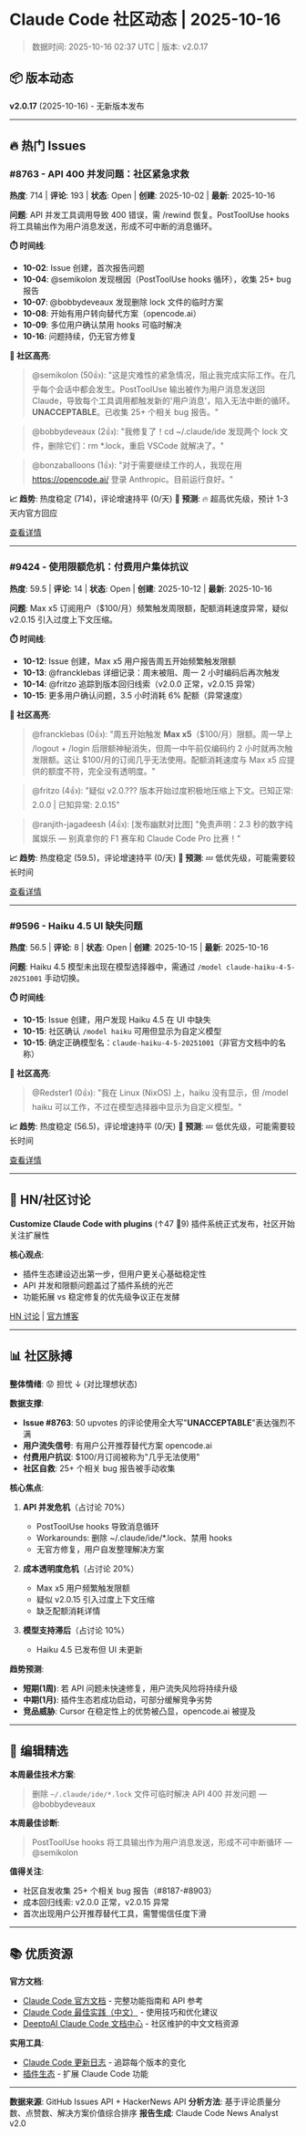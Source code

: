 # Claude Code 社区动态 | 2025-10-16

> 数据时间: 2025-10-16 02:37 UTC | 版本: v2.0.17

## 📦 版本动态

**v2.0.17** (2025-10-16) - 无新版本发布

---

## 🔥 热门 Issues

### #8763 - API 400 并发问题：社区紧急求救
**热度**: 714 | **评论**: 193 | **状态**: Open | **创建**: 2025-10-02 | **最新**: 2025-10-16

**问题**: API 并发工具调用导致 400 错误，需 /rewind 恢复。PostToolUse hooks 将工具输出作为用户消息发送，形成不可中断的消息循环。

**⏱️ 时间线**:
- **10-02**: Issue 创建，首次报告问题
- **10-04**: @semikolon 发现根因（PostToolUse hooks 循环），收集 25+ bug 报告
- **10-07**: @bobbydeveaux 发现删除 lock 文件的临时方案
- **10-08**: 开始有用户转向替代方案（opencode.ai）
- **10-09**: 多位用户确认禁用 hooks 可临时解决
- **10-16**: 问题持续，仍无官方修复

**💬 社区高亮**:
> @semikolon (50👍): "这是灾难性的紧急情况，阻止我完成实际工作。在几乎每个会话中都会发生。PostToolUse 输出被作为用户消息发送回 Claude，导致每个工具调用都触发新的'用户消息'，陷入无法中断的循环。**UNACCEPTABLE**。已收集 25+ 个相关 bug 报告。"

> @bobbydeveaux (2👍): "我修复了！cd ~/.claude/ide 发现两个 lock 文件，删除它们：rm *.lock，重启 VSCode 就解决了。"

> @bonzaballoons (1👍): "对于需要继续工作的人，我现在用 https://opencode.ai/ 登录 Anthropic。目前运行良好。"

**📈 趋势**: 热度稳定 (714)，评论增速持平 (0/天)
**🔮 预测**: 🔥 超高优先级，预计 1-3 天内官方回应

[查看详情](https://github.com/anthropics/claude-code/issues/8763)

---

### #9424 - 使用限额危机：付费用户集体抗议
**热度**: 59.5 | **评论**: 14 | **状态**: Open | **创建**: 2025-10-12 | **最新**: 2025-10-16

**问题**: Max x5 订阅用户（$100/月）频繁触发周限额，配额消耗速度异常，疑似 v2.0.15 引入过度上下文压缩。

**⏱️ 时间线**:
- **10-12**: Issue 创建，Max x5 用户报告周五开始频繁触发限额
- **10-13**: @francklebas 详细记录：周末被阻、周一 2 小时编码后再次触发
- **10-14**: @fritzo 追踪到版本回归线索（v2.0.0 正常，v2.0.15 异常）
- **10-15**: 更多用户确认问题，3.5 小时消耗 6% 配额（异常速度）

**💬 社区高亮**:
> @francklebas (0👍): "周五开始触发 **Max x5**（$100/月）限额。周一早上 /logout + /login 后限额神秘消失，但周一中午前仅编码约 2 小时就再次触发限额。这让 $100/月的订阅几乎无法使用。配额消耗速度与 Max x5 应提供的额度不符，完全没有透明度。"

> @fritzo (4👍): "疑似 v2.0.??? 版本开始过度积极地压缩上下文。已知正常: 2.0.0 | 已知异常: 2.0.15"

> @ranjith-jagadeesh (4👍): [发布幽默对比图] "免责声明：2.3 秒的数字纯属娱乐 — 别真拿你的 F1 赛车和 Claude Code Pro 比赛！"

**📈 趋势**: 热度稳定 (59.5)，评论增速持平 (0/天)
**🔮 预测**: 💤 低优先级，可能需要较长时间

[查看详情](https://github.com/anthropics/claude-code/issues/9424)

---

### #9596 - Haiku 4.5 UI 缺失问题
**热度**: 56.5 | **评论**: 8 | **状态**: Open | **创建**: 2025-10-15 | **最新**: 2025-10-16

**问题**: Haiku 4.5 模型未出现在模型选择器中，需通过 `/model claude-haiku-4-5-20251001` 手动切换。

**⏱️ 时间线**:
- **10-15**: Issue 创建，用户发现 Haiku 4.5 在 UI 中缺失
- **10-15**: 社区确认 `/model haiku` 可用但显示为自定义模型
- **10-15**: 确定正确模型名：`claude-haiku-4-5-20251001`（非官方文档中的名称）

**💬 社区高亮**:
> @Redster1 (0👍): "我在 Linux (NixOS) 上，haiku 没有显示，但 /model haiku 可以工作，不过在模型选择器中显示为自定义模型。"

**📈 趋势**: 热度稳定 (56.5)，评论增速持平 (0/天)
**🔮 预测**: 💤 低优先级，可能需要较长时间

[查看详情](https://github.com/anthropics/claude-code/issues/9596)

---

## 💬 HN/社区讨论

**Customize Claude Code with plugins** (↑47 💬9)
插件系统正式发布，社区开始关注扩展性

**核心观点**:
- 插件生态建设迈出第一步，但用户更关心基础稳定性
- API 并发和限额问题盖过了插件系统的光芒
- 功能拓展 vs 稳定修复的优先级争议正在发酵

[HN 讨论](https://news.ycombinator.com/item?id=45530150) | [官方博客](https://www.anthropic.com/news/claude-code-plugins)

---

## 📊 社区脉搏

**整体情绪**: 😟 担忧 ↓ (对比理想状态)

**数据支撑**:
- **Issue #8763**: 50 upvotes 的评论使用全大写"**UNACCEPTABLE**"表达强烈不满
- **用户流失信号**: 有用户公开推荐替代方案 opencode.ai
- **付费用户抗议**: $100/月订阅被称为"几乎无法使用"
- **社区自救**: 25+ 个相关 bug 报告被手动收集

**核心焦点**:

1. **API 并发危机**（占讨论 70%）
   - PostToolUse hooks 导致消息循环
   - Workarounds: 删除 ~/.claude/ide/*.lock、禁用 hooks
   - 无官方修复，用户自发整理解决方案

2. **成本透明度危机**（占讨论 20%）
   - Max x5 用户频繁触发限额
   - 疑似 v2.0.15 引入过度上下文压缩
   - 缺乏配额消耗详情

3. **模型支持滞后**（占讨论 10%）
   - Haiku 4.5 已发布但 UI 未更新

**趋势预测**:
- **短期(1周)**: 若 API 问题未快速修复，用户流失风险将持续升级
- **中期(1月)**: 插件生态若成功启动，可部分缓解竞争劣势
- **竞品威胁**: Cursor 在稳定性上的优势被凸显，opencode.ai 被提及

---

## 🎯 编辑精选

**本周最佳技术方案**:
> 删除 `~/.claude/ide/*.lock` 文件可临时解决 API 400 并发问题 — @bobbydeveaux

**本周最佳诊断**:
> PostToolUse hooks 将工具输出作为用户消息发送，形成不可中断循环 — @semikolon

**值得关注**:
- 社区自发收集 25+ 个相关 bug 报告（#8187-#8903）
- 成本回归线索: v2.0.0 正常，v2.0.15 异常
- 首次出现用户公开推荐替代工具，需警惕信任度下滑

---

## 📚 优质资源

**官方文档**:
- [Claude Code 官方文档](https://docs.claude.com/en/docs/claude-code/overview) - 完整功能指南和 API 参考
- [Claude Code 最佳实践（中文）](https://cc.deeptoai.com/docs/zh/best-practices/claude-code-best-practices) - 使用技巧和优化建议
- [DeeptoAI Claude Code 文档中心](https://cc.deeptoai.com/docs) - 社区维护的中文文档资源

**实用工具**:
- [Claude Code 更新日志](https://claudelog.com/claude-code-changelog/) - 追踪每个版本的变化
- [插件生态](https://www.anthropic.com/news/claude-code-plugins) - 扩展 Claude Code 功能

---

**数据来源**: GitHub Issues API + HackerNews API
**分析方法**: 基于评论质量分数、点赞数、解决方案价值综合排序
**报告生成**: Claude Code News Analyst v2.0
